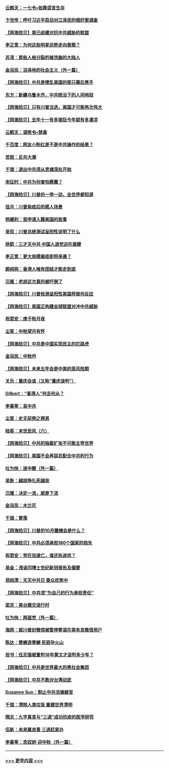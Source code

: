 #### [云鹤天：一七令▪依靠谎言生存](../pages/nsc993/n12470034.md?t=10122051) 
#### [卞世传：呼吁习近平启动对江泽民的俄奸案调查](../pages/nsc993/n12469722.md?t=10122051) 
#### [【网海拾贝】美已组建对抗中共威胁的联盟](../pages/nsc993/n12469018.md?t=10122051) 
#### [李正宽：为何这些明星运势走向衰颓？](../pages/nsc993/n12468730.md?t=10122051) 
#### [苏淳：那些人格分裂的被洗脑的大陆人](../pages/nsc993/n12467858.md?t=10122051) 
#### [金浴凤：沼泽地的社会主义（外一篇）](../pages/nsc993/n12467792.md?t=10122051) 
#### [【网海拾贝】中共是搅乱美国的那只幕后黑手](../pages/nsc993/n12467700.md?t=10122051) 
#### [东方：新疆乌鲁木齐，中共统治下的人间地狱](../pages/nsc993/n12466075.md?t=10122051) 
#### [【网海拾贝】只有川普当选，美国才可能再次伟大](../pages/nsc993/n12466013.md?t=10122051) 
#### [【网海拾贝】去年十一有多猖狂今年就有多凄凉](../pages/nsc993/n12463649.md?t=10122051) 
#### [云鹤天：调笑令▪禁毒](../pages/nsc993/n12462975.md?t=10122051) 
#### [千百度：网友小粉红是不是中共操作的结果？](../pages/nsc993/n12461025.md?t=10122051) 
#### [苦胆：反共大潮](../pages/nsc993/n12459469.md?t=10122051) 
#### [千瑞：退出中共须从灵魂深处开始](../pages/nsc993/n12459437.md?t=10122051) 
#### [宋征时：中共为何害怕蔡霞？](../pages/nsc993/n12459097.md?t=10122051) 
#### [【网海拾贝】川普的一举一动，全世界都知道](../pages/nsc993/n12458825.md?t=10122051) 
#### [佳月：川普染疫后的感人场景](../pages/nsc993/n12456994.md?t=10122051) 
#### [杨建利：我申请入籍美国的故事](../pages/nsc993/n12455635.md?t=10122051) 
#### [吴侃：川普总统测试呈阳性说明了什么](../pages/nsc993/n12451869.md?t=10122051) 
#### [扬箭：三才灭中共 中国人退党迫在眉睫](../pages/nsc993/n12451842.md?t=10122051) 
#### [李正宽：更大规模瘟疫即将来袭？](../pages/nsc993/n12451455.md?t=10122051) 
#### [颜纯钩：香港人唯有团结才能走到底](../pages/nsc993/n12450870.md?t=10122051) 
#### [沉雁：老胡这次真的被吓倒了](../pages/nsc993/n12449796.md?t=10122051) 
#### [【网海拾贝】川普检测呈阳性美国将做何反应](../pages/nsc993/n12449042.md?t=10122051) 
#### [【网海拾贝】美国正构建全球联盟对冲中共威胁](../pages/nsc993/n12446580.md?t=10122051) 
#### [祝君安：庚子秋月夜](../pages/nsc993/n12445870.md?t=10122051) 
#### [尘客：中秋望月有怀](../pages/nsc993/n12444632.md?t=10122051) 
#### [【网海拾贝】中共是中国实现民主的拦路虎](../pages/nsc993/n12443573.md?t=10122051) 
#### [金浴凤：中秋吟](../pages/nsc993/n12441773.md?t=10122051) 
#### [【网海拾贝】未来五年会是中美的高风险期](../pages/nsc993/n12440760.md?t=10122051) 
#### [关乐：重庆会谈（又称“重庆谈判”）](../pages/nsc993/n12437525.md?t=10122051) 
#### [Gilbert：“香港人”何去何从？](../pages/nsc993/n12435894.md?t=10122051) 
#### [李春草：哀中共](../pages/nsc993/n12435874.md?t=10122051) 
#### [尘客：史无前例之罪恶](../pages/nsc993/n12435762.md?t=10122051) 
#### [陆客：末世民风（六）](../pages/nsc993/n12435354.md?t=10122051) 
#### [【网海拾贝】中共的独裁扩张不可能主宰世界](../pages/nsc993/n12435151.md?t=10122051) 
#### [【网海拾贝】美国不会再容忍配合中共的行为](../pages/nsc993/n12433808.md?t=10122051) 
#### [吐为快：迷中醒（外一篇）](../pages/nsc993/n12433585.md?t=10122051) 
#### [吴新：越胡挣扎死越突](../pages/nsc993/n12433562.md?t=10122051) 
#### [沉雁：决定一流，就是下流](../pages/nsc993/n12432128.md?t=10122051) 
#### [金浴凤：木兰花](../pages/nsc993/n12432124.md?t=10122051) 
#### [千瑞：寥落](../pages/nsc993/n12432071.md?t=10122051) 
#### [【网海拾贝】川普的10月震撼会是什么？](../pages/nsc993/n12431624.md?t=10122051) 
#### [【网海拾贝】中共必须承担180个国家的损失](../pages/nsc993/n12428893.md?t=10122051) 
#### [祝君安：党在加速亡，谁还执迷欢？](../pages/nsc993/n12428652.md?t=10122051) 
#### [易金：浅谈闫博士世纪新冠报告及撮要](../pages/nsc993/n12426822.md?t=10122051) 
#### [郑纯清：天灭中共日 善众欢笑中](../pages/nsc993/n12426784.md?t=10122051) 
#### [【网海拾贝】中共须“为自己的行为承担责任”](../pages/nsc993/n12426067.md?t=10122051) 
#### [梁京：美台建交进行时](../pages/nsc993/n12424066.md?t=10122051) 
#### [吐为快：两面党（外一篇）](../pages/nsc993/n12424043.md?t=10122051) 
#### [海网：就川普封微信被暂停寄语在美有良微信用户](../pages/nsc993/n12424021.md?t=10122051) 
#### [陈达：寒蝉造寒蝉 死寂孕火山](../pages/nsc993/n12423958.md?t=10122051) 
#### [投书：任志强被重判18年黄文才该判多少年？](../pages/nsc993/n12423672.md?t=10122051) 
#### [【网海拾贝】中共是世界最大的黑社会集团](../pages/nsc993/n12423543.md?t=10122051) 
#### [【网海拾贝】中共不敢对台湾动武](../pages/nsc993/n12421418.md?t=10122051) 
#### [Susanne Sun：制止中共活摘器官](../pages/nsc993/n12419654.md?t=10122051) 
#### [千瑞：清除人类垃圾 重建世界清明](../pages/nsc993/n12419414.md?t=10122051) 
#### [隋志：九字真言与“三退”成功抗疫的医学研究](../pages/nsc993/n12419248.md?t=10122051) 
#### [伍新：未来属良善 三退赶紧办](../pages/nsc993/n12418496.md?t=10122051) 
#### [李春草：念奴娇·迎中秋（外一篇）](../pages/nsc993/n12418465.md?t=10122051) 

----
#### [ >>> 更早内容 <<< ](../indexes/nsc993-earlier.md)
